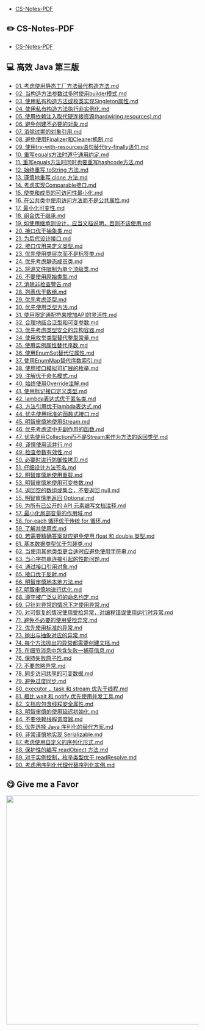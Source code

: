 - [CS-Notes-PDF](https://github.com/sjsdfg/CS-Notes-PDF) </br>

## ✏️ CS-Notes-PDF

- [CS-Notes-PDF](https://github.com/sjsdfg/CS-Notes-PDF) </br>

## 💻 高效 Java 第三版

- [01. 考虑使用静态工厂方法替代构造方法.md](notes/01.%20考虑使用静态工厂方法替代构造方法.md)</br>
- [02. 当构造方法参数过多时使用builder模式.md](notes/02.%20当构造方法参数过多时使用builder模式.md)</br>
- [03. 使用私有构造方法或枚类实现Singleton属性.md](notes/03.%20使用私有构造方法或枚类实现Singleton属性.md)</br>
- [04. 使用私有构造方法执行非实例化.md](notes/04.%20使用私有构造方法执行非实例化.md)</br>
- [05. 使用依赖注入取代硬连接资源(hardwiring resources).md](notes/05.%20使用依赖注入取代硬连接资源(hardwiring%20resources).md)</br>
- [06. 避免创建不必要的对象.md](notes/06.%20避免创建不必要的对象.md)</br>
- [07. 消除过期的对象引用.md](notes/07.%20消除过期的对象引用.md)</br>
- [08. 避免使用Finalizer和Cleaner机制.md](notes/08.%20避免使用Finalizer和Cleaner机制.md)</br>
- [09. 使用try-with-resources语句替代try-finally语句.md](notes/09.%20使用try-with-resources语句替代try-finally语句.md)</br>
- [10. 重写equals方法时遵守通用约定.md](notes/10.%20重写equals方法时遵守通用约定.md)</br>
- [11. 重写equals方法时同时也要重写hashcode方法.md](notes/11.%20重写equals方法时同时也要重写hashcode方法.md)</br>
- [12. 始终重写 toString 方法.md](notes/12.%20始终重写%20toString%20方法.md)</br>
- [13. 谨慎地重写 clone 方法.md](notes/13.%20谨慎地重写%20clone%20方法.md)</br>
- [14. 考虑实现Comparable接口.md](notes/14.%20考虑实现Comparable接口.md)</br>
- [15. 使类和成员的可访问性最小化.md](notes/15.%20使类和成员的可访问性最小化.md)</br>
- [16. 在公共类中使用访问方法而不是公共属性.md](notes/16.%20在公共类中使用访问方法而不是公共属性.md)</br>
- [17. 最小化可变性.md](notes/17.%20最小化可变性.md)</br>
- [18. 组合优于继承.md](notes/18.%20组合优于继承.md)</br>
- [19. 如使用继承则设计，应当文档说明，否则不该使用.md](notes/19.%20如使用继承则设计，应当文档说明，否则不该使用.md)</br>
- [20. 接口优于抽象类.md](notes/20.%20接口优于抽象类.md)</br>
- [21. 为后代设计接口.md](notes/21.%20为后代设计接口.md)</br>
- [22. 接口仅用来定义类型.md](notes/22.%20接口仅用来定义类型.md)</br>
- [23. 优先使用类层次而不是标签类.md](notes/23.%20优先使用类层次而不是标签类.md)</br>
- [24. 优先考虑静态成员类.md](notes/24.%20优先考虑静态成员类.md)</br>
- [25. 将源文件限制为单个顶级类.md](notes/25.%20将源文件限制为单个顶级类.md)</br>
- [26. 不要使用原始类型.md](notes/26.%20不要使用原始类型.md)</br>
- [27. 消除非检查警告.md](notes/27.%20消除非检查警告.md)</br>
- [28. 列表优于数组.md](notes/28.%20列表优于数组.md)</br>
- [29. 优先考虑泛型.md](notes/29.%20优先考虑泛型.md)</br>
- [30. 优先使用泛型方法.md](notes/30.%20优先使用泛型方法.md)</br>
- [31. 使用限定通配符来增加API的灵活性.md](notes/31.%20使用限定通配符来增加API的灵活性.md)</br>
- [32. 合理地结合泛型和可变参数.md](notes/32.%20合理地结合泛型和可变参数.md)</br>
- [33. 优先考虑类型安全的异构容器.md](notes/33.%20优先考虑类型安全的异构容器.md)</br>
- [34. 使用枚举类型替代整型常量.md](notes/34.%20使用枚举类型替代整型常量.md)</br>
- [35. 使用实例属性替代序数.md](notes/35.%20使用实例属性替代序数.md)</br>
- [36. 使用EnumSet替代位属性.md](notes/36.%20使用EnumSet替代位属性.md)</br>
- [37. 使用EnumMap替代序数索引.md](notes/37.%20使用EnumMap替代序数索引.md)</br>
- [38. 使用接口模拟可扩展的枚举.md](notes/38.%20使用接口模拟可扩展的枚举.md)</br>
- [39. 注解优于命名模式.md](notes/39.%20注解优于命名模式.md)</br>
- [40. 始终使用Override注解.md](notes/40.%20始终使用Override注解.md)</br>
- [41. 使用标记接口定义类型.md](notes/41.%20使用标记接口定义类型.md)</br>
- [42. lambda表达式优于匿名类.md](notes/42.%20lambda表达式优于匿名类.md)</br>
- [43. 方法引用优于lambda表达式.md](notes/43.%20方法引用优于lambda表达式.md)</br>
- [44. 优先使用标准的函数式接口.md](notes/44.%20优先使用标准的函数式接口.md)</br>
- [45. 明智审慎地使用Stream.md](notes/45.%20明智审慎地使用Stream.md)</br>
- [46. 优先考虑流中无副作用的函数.md](notes/46.%20优先考虑流中无副作用的函数.md)</br>
- [47. 优先使用Collection而不是Stream来作为方法的返回类型.md](notes/47.%20优先使用Collection而不是Stream来作为方法的返回类型.md)</br>
- [48. 谨慎使用流并行.md](notes/48.%20谨慎使用流并行.md)</br>
- [49. 检查参数有效性.md](notes/49.%20检查参数有效性.md)</br>
- [50. 必要时进行防御性拷贝.md](notes/50.%20必要时进行防御性拷贝.md)</br>
- [51. 仔细设计方法签名.md](notes/51.%20仔细设计方法签名.md)</br>
- [52. 明智审慎地使用重载.md](notes/52.%20明智审慎地使用重载.md)</br>
- [53. 明智审慎地使用可变参数.md](notes/53.%20明智审慎地使用可变参数.md)</br>
- [54. 返回空的数组或集合，不要返回 null.md](notes/54.%20返回空的数组或集合，不要返回%20null.md)</br>
- [55. 明智审慎地返回 Optional.md](notes/55.%20明智审慎地返回%20Optional.md)</br>
- [56. 为所有已公开的 API 元素编写文档注释.md](notes/56.%20为所有已公开的%20API%20元素编写文档注释.md)</br>
- [57. 最小化局部变量的作用域.md](notes/57.%20最小化局部变量的作用域.md)</br>
- [58. for-each 循环优于传统 for 循环.md](notes/58.%20for-each%20循环优于传统%20for%20循环.md)</br>
- [59. 了解并使用库.md](notes/59.%20了解并使用库.md)</br>
- [60. 若需要精确答案就应避免使用 float 和 double 类型.md](notes/60.%20若需要精确答案就应避免使用%20float%20和%20double%20类型.md)</br>
- [61. 基本数据类型优于包装类.md](notes/61.%20基本数据类型优于包装类.md)</br>
- [62. 当使用其他类型更合适时应避免使用字符串.md](notes/62.%20当使用其他类型更合适时应避免使用字符串.md)</br>
- [63. 当心字符串连接引起的性能问题.md](notes/63.%20当心字符串连接引起的性能问题.md)</br>
- [64. 通过接口引用对象.md](notes/64.%20通过接口引用对象.md)</br>
- [65. 接口优于反射.md](notes/65.%20接口优于反射.md)</br>
- [66. 明智审慎地本地方法.md](notes/66.%20明智审慎地本地方法.md)</br>
- [67. 明智审慎地进行优化.md](notes/67.%20明智审慎地进行优化.md)</br>
- [68. 遵守被广泛认可的命名约定.md](notes/68.%20遵守被广泛认可的命名约定.md)</br>
- [69. 只针对异常的情况下才使用异常.md](notes/69.%20只针对异常的情况下才使用异常.md)</br>
- [70. 对可恢复的情况使用受检异常，对编程错误使用运行时异常.md](notes/70.%20对可恢复的情况使用受检异常，对编程错误使用运行时异常.md)</br>
- [71. 避免不必要的使用受检异常.md](notes/71.%20避免不必要的使用受检异常.md)</br>
- [72. 优先使用标准的异常.md](notes/72.%20优先使用标准的异常.md)</br>
- [73. 抛出与抽象对应的异常.md](notes/73.%20抛出与抽象对应的异常.md)</br>
- [74. 每个方法抛出的异常都需要创建文档.md](notes/74.%20每个方法抛出的异常都需要创建文档.md)</br>
- [75. 在细节消息中包含失败一捕获信息.md](notes/75.%20在细节消息中包含失败一捕获信息.md)</br>
- [76. 保持失败原子性.md](notes/76.%20保持失败原子性.md)</br>
- [77. 不要忽略异常.md](notes/77.%20不要忽略异常.md)</br>
- [78. 同步访问共享的可变数据.md](notes/78.%20同步访问共享的可变数据.md)</br>
- [79. 避免过度同步.md](notes/79.%20避免过度同步.md)</br>
- [80. executor 、task 和 stream 优先于线程.md](notes/80.%20executor%20、task%20和%20stream%20优先于线程.md)</br>
- [81. 相比 wait 和 notify 优先使用并发工具.md](notes/81.%20相比%20wait%20和%20notify%20优先使用并发工具.md)</br>
- [82. 文档应包含线程安全属性.md](notes/82.%20文档应包含线程安全属性.md)</br>
- [83. 明智审慎的使用延迟初始化.md](notes/83.%20明智审慎的使用延迟初始化.md)</br>
- [84. 不要依赖线程调度器.md](notes/84.%20不要依赖线程调度器.md)</br>
- [85. 优先选择 Java 序列化的替代方案.md](notes/85.%20优先选择%20Java%20序列化的替代方案.md)</br>
- [86. 非常谨慎地实现 Serializable.md](notes/86.%20非常谨慎地实现%20Serializable.md)</br>
- [87. 考虑使用自定义的序列化形式.md](notes/87.%20考虑使用自定义的序列化形式.md)</br>
- [88. 保护性的编写 readObject 方法.md](notes/88.%20保护性的编写%20readObject%20方法.md)</br>
- [89. 对于实例控制，枚举类型优于 readResolve.md](notes/89.%20对于实例控制，枚举类型优于%20readResolve.md)</br>
- [90. 考虑用序列化代理代替序列化实例.md](notes/90.%20考虑用序列化代理代替序列化实例.md)</br>


## 😋 Give me a Favor
<center>
<img width="600" src="http://static.zybuluo.com/ZzzJoe/yflamvkjh2i7zn5qcp9wpj61/%E5%AF%92%E6%B2%A7.jpg" />
</center>
